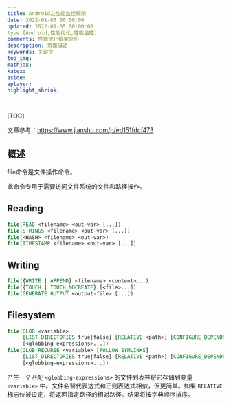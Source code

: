 ```yaml
---
title: Android之性能监控框架
date: 2022-01-05 00:00:00
updated: 2022-01-05 00:00:00
type:[Android,性能优化,性能监控]
comments: 性能优化框架介绍
description: 页面描述
keywords: 关键字
top_img:
mathjax:
katex:
aside:
aplayer:
highlight_shrink:

---
```


[TOC]



文章参考：https://www.jianshu.com/p/ed151fdcf473

## 概述

file命令是文件操作命令。

此命令专用于需要访问文件系统的文件和路径操作。



## Reading

```cmake
file(READ <filename> <out-var> [...])
file(STRINGS <filename> <out-var> [...])
file(<HASH> <filename> <out-var>)
file(TIMESTAMP <filename> <out-var> [...])
```



## Writing

```cmake
file({WRITE | APPEND} <filename> <content>...)
file({TOUCH | TOUCH_NOCREATE} [<file>...])
file(GENERATE OUTPUT <output-file> [...])
```





## Filesystem

```cmake
file(GLOB <variable>
     [LIST_DIRECTORIES true|false] [RELATIVE <path>] [CONFIGURE_DEPENDS]
     [<globbing-expressions>...])
file(GLOB_RECURSE <variable> [FOLLOW_SYMLINKS]
     [LIST_DIRECTORIES true|false] [RELATIVE <path>] [CONFIGURE_DEPENDS]
     [<globbing-expressions>...])
```

产生一个匹配 `<globbing-expressions>` 的文件列表并将它存储到变量 `<variable>` 中。文件名替代表达式和正则表达式相似，但更简单。如果 `RELATIVE` 标志位被设定，将返回指定路径的相对路径。结果将按字典顺序排序。

